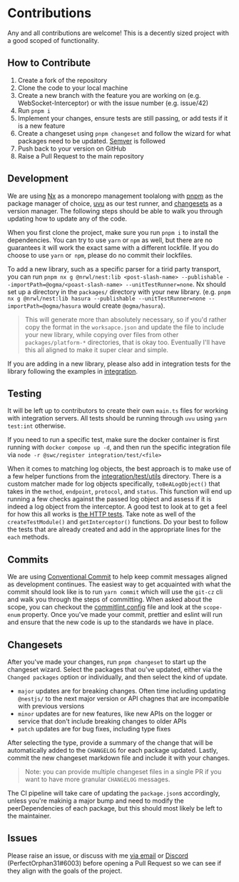 # Contributions

Any and all contributions are welcome! This is a decently sized project with a good scoped of functionality.

## How to Contribute

1. Create a fork of the repository
2. Clone the code to your local machine
3. Create a new branch with the feature you are working on (e.g. WebSocket-Interceptor) or with the issue number (e.g. issue/42)
4. Run `pnpm i`
5. Implement your changes, ensure tests are still passing, or add tests if it is a new feature
6. Create a changeset using `pnpm changeset` and follow the wizard for what packages need to be updated. [Semver](https://semver.org/) is followed
7. Push back to your version on GitHub
8. Raise a Pull Request to the main repository

## Development

We are using [Nx](https://nx.dev) as a monorepo management toolalong with [pnpm](https://pnpm.io) as the package manager of choice, [uvu](https://github.com/lukeed/uvu) as our test runner, and [changesets](https://github.com/changesets/changesets) as a version manager. The following steps should be able to walk you through updating how to update any of the code.

When you first clone the project, make sure you run `pnpm i` to install the dependencies. You can try to use `yarn` or `npm` as well, but there are no guarantees it will work the exact same with a different lockfile. If you do choose to use `yarn` or` npm`, please do no commit their lockfiles.

To add a new library, such as a specific parser for a tirid party transport, you can run `pnpm nx g @nrwl/nest:lib <post-slash-name> --publishable --importPath=@ogma/<poast-slash-name> --unitTestRunner=none`. Nx should set up a directory in the `packages/` directory with your new library. (e.g. `pnpm nx g @nrwl/nest:lib hasura --publishable --unitTestRunner=none --importPath=@ogma/hasura` would create `@ogma/hasura`).

> This will generate more than absolutely necessary, so if you'd rather copy the format in the `worksapce.json` and update the file to include your new library, while copying over files from other `packages/platform-*` directories, that is okay too. Eventually I'll have this all aligned to make it super clear and simple.

If you are adding in a new library, please also add in integration tests for the library following the examples in [integration](./integration/).

## Testing

It will be left up to contributors to create their own `main.ts` files for working with integration servers. All tests should be running through `uvu` using `yarn test:int` otherwise.

If you need to run a specific test, make sure the docker container is first running with `docker compose up -d`, and then run the specific integration file via `node -r @swc/register integration/test/<file>`

When it comes to matching log objects, the best approach is to make use of a few helper functions from the [integration/test/utils](./integration/test/utils) directory. There is a custom matcher made for log objects specifically, `toBeALogObject()` that takes in the `method`, `endpoint`, `protocol`, and `status`. This function will end up running a few checks against the passed log object and assess if it is indeed a log object from the interceptor. A good test to look at to get a feel for how this all works is [the HTTP tests](./integration/test/http.spec.ts). Take note as well of the `createTestModule()` and `getInterceptor()` functions. Do your best to follow the tests that are already created and add in the appropriate lines for the `each` methods.

## Commits

We are using [Conventional Commit](https://github.com/conventional-changelog/commitlint) to help keep commit messages aligned as development continues. The easiest way to get acquainted with what the commit should look like is to run `yarn commit` which will use the `git-cz` cli and walk you through the steps of committing. When asked about the scope, you can checkout the [commitlint.config](./commitlint.config.js) file and look at the `scope-enum` property. Once you've made your commit, prettier and eslint will run and ensure that the new code is up to the standards we have in place.

## Changesets

After you've made your changes, run `pnpm changeset` to start up the changeset wizard. Select the packages that ou've updated, either via the `Changed packages` option or individually, and then select the kind of update.

- `major` updates are for breaking changes. Often time including updating `@nestjs/` to the next major version or API chagnes that are incompatible with previous versions
- `minor` updates are for new features, like new APIs on the logger or service that don't include breaking changes to older APIs
- `patch` updates are for bug fixes, including type fixes

After selecting the type, provide a summary of the change that will be automatically added to the `CHANGELOG` for each package updated. Lastly, commit the new changeset markdown file and include it with your changes.

> Note: you can provide multiple changeset files in a single PR if you want to have more granular `CHANGELOG` messages.

The CI pipeline will take care of updating the `package.json`s accordingly, unless you're makinig a major bump and need to modify the peerDependencies of each package, but this should most likely be left to the maintainer.

## Issues

Please raise an issue, or discuss with me [via email](mailto:me+ogma@jaymcdoniel.dev) or [Discord](https://discordapp.com) (PerfectOrphan31#6003) before opening a Pull Request so we can see if they align with the goals of the project.
